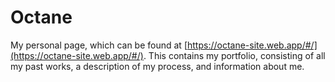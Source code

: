 # Octane

My personal page, which can be found at [https://octane-site.web.app/#/](https://octane-site.web.app/#/). This contains my portfolio, consisting of all my past works, a description of my process, and information about me.